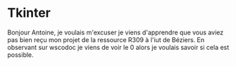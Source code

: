 # Tkinter
Bonjour Antoine, je voulais m'excuser je viens d'apprendre que vous aviez pas bien reçu mon projet de la ressource R309 à l'iut de Béziers. En observant sur wscodoc je viens de voir le 0 alors je voulais savoir si cela est possible.
